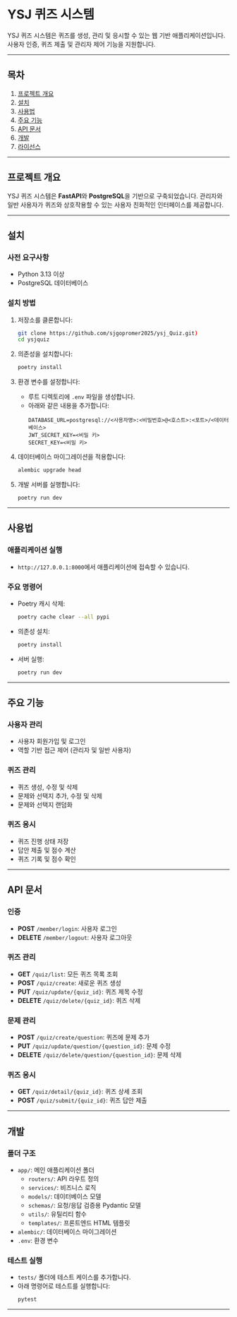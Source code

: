 # YSJ 퀴즈 시스템

YSJ 퀴즈 시스템은 퀴즈를 생성, 관리 및 응시할 수 있는 웹 기반 애플리케이션입니다. 사용자 인증, 퀴즈 제출 및 관리자 제어 기능을 지원합니다.

---

## 목차

1. [프로젝트 개요](#프로젝트-개요)
2. [설치](#설치)
3. [사용법](#사용법)
4. [주요 기능](#주요-기능)
5. [API 문서](#api-문서)
6. [개발](#개발)
7. [라이선스](#라이선스)

---

## 프로젝트 개요

YSJ 퀴즈 시스템은 **FastAPI**와 **PostgreSQL**을 기반으로 구축되었습니다. 관리자와 일반 사용자가 퀴즈와 상호작용할 수 있는 사용자 친화적인 인터페이스를 제공합니다.

---

## 설치

### 사전 요구사항

- Python 3.13 이상
- PostgreSQL 데이터베이스

### 설치 방법

1. 저장소를 클론합니다:

   ```bash
   git clone https://github.com/sjgopromer2025/ysj_Quiz.git)
   cd ysjquiz
   ```

2. 의존성을 설치합니다:

   ```bash
   poetry install
   ```

3. 환경 변수를 설정합니다:

   - 루트 디렉토리에 `.env` 파일을 생성합니다.
   - 아래와 같은 내용을 추가합니다:
     ```properties
     DATABASE_URL=postgresql://<사용자명>:<비밀번호>@<호스트>:<포트>/<데이터베이스>
     JWT_SECRET_KEY=<비밀 키>
     SECRET_KEY=<비밀 키>
     ```

4. 데이터베이스 마이그레이션을 적용합니다:

   ```bash
   alembic upgrade head
   ```

5. 개발 서버를 실행합니다:
   ```bash
   poetry run dev
   ```

---

## 사용법

### 애플리케이션 실행

- `http://127.0.0.1:8000`에서 애플리케이션에 접속할 수 있습니다.

### 주요 명령어

- Poetry 캐시 삭제:
  ```bash
  poetry cache clear --all pypi
  ```
- 의존성 설치:
  ```bash
  poetry install
  ```
- 서버 실행:
  ```bash
  poetry run dev
  ```

---

## 주요 기능

### 사용자 관리

- 사용자 회원가입 및 로그인
- 역할 기반 접근 제어 (관리자 및 일반 사용자)

### 퀴즈 관리

- 퀴즈 생성, 수정 및 삭제
- 문제와 선택지 추가, 수정 및 삭제
- 문제와 선택지 랜덤화

### 퀴즈 응시

- 퀴즈 진행 상태 저장
- 답안 제출 및 점수 계산
- 퀴즈 기록 및 점수 확인

---

## API 문서

### 인증

- **POST** `/member/login`: 사용자 로그인
- **DELETE** `/member/logout`: 사용자 로그아웃

### 퀴즈 관리

- **GET** `/quiz/list`: 모든 퀴즈 목록 조회
- **POST** `/quiz/create`: 새로운 퀴즈 생성
- **PUT** `/quiz/update/{quiz_id}`: 퀴즈 제목 수정
- **DELETE** `/quiz/delete/{quiz_id}`: 퀴즈 삭제

### 문제 관리

- **POST** `/quiz/create/question`: 퀴즈에 문제 추가
- **PUT** `/quiz/update/question/{question_id}`: 문제 수정
- **DELETE** `/quiz/delete/question/{question_id}`: 문제 삭제

### 퀴즈 응시

- **GET** `/quiz/detail/{quiz_id}`: 퀴즈 상세 조회
- **POST** `/quiz/submit/{quiz_id}`: 퀴즈 답안 제출

---

## 개발

### 폴더 구조

- `app/`: 메인 애플리케이션 폴더
  - `routers/`: API 라우트 정의
  - `services/`: 비즈니스 로직
  - `models/`: 데이터베이스 모델
  - `schemas/`: 요청/응답 검증용 Pydantic 모델
  - `utils/`: 유틸리티 함수
  - `templates/`: 프론트엔드 HTML 템플릿
- `alembic/`: 데이터베이스 마이그레이션
- `.env`: 환경 변수

### 테스트 실행

- `tests/` 폴더에 테스트 케이스를 추가합니다.
- 아래 명령어로 테스트를 실행합니다:
  ```bash
  pytest
  ```

---

